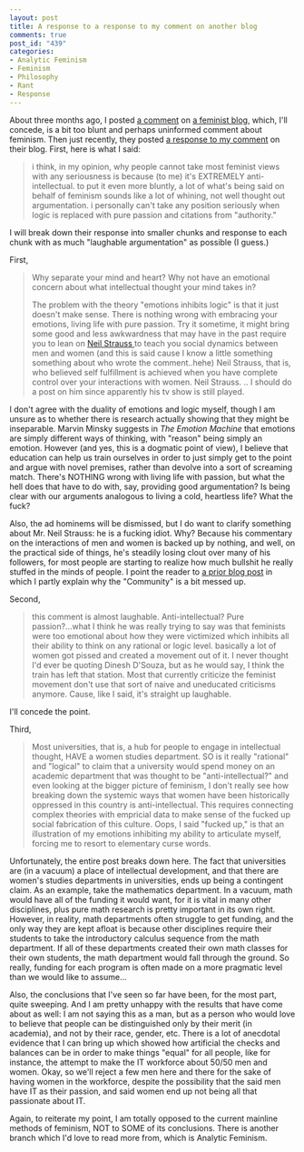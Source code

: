 ```yaml
--- 
layout: post
title: A response to a response to my comment on another blog
comments: true
post_id: "439"
categories:
- Analytic Feminism
- Feminism
- Philosophy
- Rant
- Response
---
```

About three months ago, I posted <a href="http://robotdoves.blogspot.com/2008/08/welcome-back-my-good-friend.html">a comment</a> on <a href="http://robotdoves.blogspot.com">a feminist blog</a>, which, I'll concede, is a bit too blunt and perhaps uninformed comment about feminism.  Then just recently, they posted <a href="http://robotdoves.blogspot.com/2008/12/anit-intellectual-feminist-movement.html">a response to my comment</a> on their blog.  First, here is what I said:
<blockquote>i think, in my opinion, why people cannot take most feminist views with any seriousness is because (to me) it's EXTREMELY anti-intellectual. to put it even more bluntly, a lot of what's being said on behalf of feminism sounds like a lot of whining, not well thought out argumentation.  i personally can't take any position seriously when logic is replaced with pure passion and citations from "authority."</blockquote>
I will break down their response into smaller chunks and response to each chunk with as much "laughable argumentation" as possible (I guess.)

First,
<blockquote>Why separate your mind and heart? Why not have an emotional concern about what intellectual thought your mind takes in?

The problem with the theory "emotions inhibits logic" is that it just doesn't make sense. There is nothing wrong with embracing your emotions, living life with pure passion. Try it sometime, it might bring some good and less awkwardness that may have in the past require you to lean on <a href="http://www.neilstrauss.com/">Neil Strauss </a>to teach you social dynamics between men and women (and this is said cause I know a little something something about who wrote the comment..hehe) Neil Strauss, that is, who believed self fulfillment is achieved when you have complete control over your interactions with
women. Neil Strauss. .. I should do a post on him since apparently his tv show is still played.</blockquote>
I don't agree with the duality of emotions and logic myself, though I am unsure as to whether there is research actually showing that they might be inseparable.  Marvin Minsky suggests in <em>The Emotion Machine </em>that emotions are simply different ways of thinking, with "reason" being simply an emotion.  However (and yes, this is a dogmatic point of view), I believe that education can help us train ourselves in order to just simply get to the point and argue with novel premises, rather than devolve into a sort of screaming match.  There's NOTHING wrong with living life with passion, but what the hell does that have to do with, say, providing good argumentation?  Is being clear with our arguments analogous to living a cold, heartless life?  What the fuck?

Also, the ad hominems will be dismissed, but I do want to clarify something about Mr. Neil Strauss: he is a fucking idiot.  Why?  Because his commentary on the interactions of men and women is backed up by nothing, and well, on the practical side of things, he's steadily losing clout over many of his followers, for most people are starting to realize how much bullshit he really stuffed in the minds of people.  I point the reader to <a href="http://blog.redbluemagenta.com/2007/08/25/an-open-response-to-“the-community-is-a-mean-not-an-end”/">a prior blog post</a> in which I partly explain why the "Community" is a bit messed up.

Second,
<blockquote>this comment is almost laughable. Anti-intellectual? Pure passion?...what I think he was really trying to say was that feminists were too emotional about how they were victimized which inhibits all their ability to think on any rational or logic level. basically a lot of women got pissed and created a movement out of it. I never thought I'd ever be quoting Dinesh D'Souza, but as he would say, I think the train has left that station. Most that currently criticize the feminist movement don't use that sort of naive and uneducated criticisms anymore. Cause, like I said, it's straight up laughable.</blockquote>
I'll concede the point.

Third,
<blockquote>Most universities, that is, a hub for people to engage in intellectual thought, HAVE a women studies department. SO is it really "rational" and "logical" to claim that a university would spend money on an academic department that was thought to be "anti-intellectual?" and even looking at the bigger picture of feminism, I don't really see how breaking down the systemic ways that women have been historically oppressed in this country is anti-intellectual. This requires connecting complex theories with empricial data to make sense of the fucked up social fabrication of this culture. Oops, I said "fucked up," is that an illustration of my emotions inhibiting my ability to articulate myself, forcing me to resort to elementary curse words.</blockquote>
Unfortunately, the entire post breaks down here.  The fact that universities are (in a vacuum) a place of intellectual development, and that there are women's studies departments in universities, ends up being a contingent claim.  As an example, take the mathematics department.  In a vacuum, math would have all of the funding it would want, for it is vital in many other disciplines, plus pure math research is pretty important in its own right.  However, in reality, math departments often struggle to get funding, and the only way they are kept afloat is because other disciplines require their students to take the introductory calculus sequence from the math department.  If all of these departments created their own math classes for their own students, the math department would fall through the ground.  So really, funding for each program is often made on a more pragmatic level than we would like to assume...

Also, the conclusions that I've seen so far have been, for the most part, quite sweeping.  And I am pretty unhappy with the results that have come about as well: I am not saying this as a man, but as a person who would love to believe that people can be distinguished only by their merit (in academia), and not by their race, gender, etc.  There is a lot of anecdotal evidence that I can bring up which showed how artificial the checks and balances can be in order to make things "equal" for all people, like for instance, the attempt to make the IT workforce about 50/50 men and women.  Okay, so we'll reject a few men here and there for the sake of having women in the workforce, despite the possibility that the said men have IT as their passion, and said women end up not being all that passionate about IT.

Again, to reiterate my point, I am totally opposed to the current mainline methods of feminism, NOT to SOME of its conclusions.  There is another branch which I'd love to read more from, which is Analytic Feminism.
